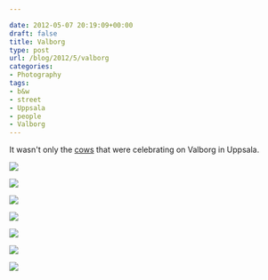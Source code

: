 ```yaml
---

date: 2012-05-07 20:19:09+00:00
draft: false
title: Valborg
type: post
url: /blog/2012/5/valborg
categories:
- Photography
tags:
- b&w
- street
- Uppsala
- people
- Valborg
---
```


It wasn't only the [cows](http://www.georgioskaramanis.com/blog/2012/4/holy-cow) that were celebrating on Valborg in Uppsala.


  
![](/images/2012-05-07-20125valborg/20120430-GKAR5793.jpg)

  


  
![](/images/2012-05-07-20125valborg/20120430-GKAR5801.jpg)

  


  
![](/images/2012-05-07-20125valborg/20120430-GKAR5804.jpg)

  


  
![](/images/2012-05-07-20125valborg/20120430-GKAR5831.jpg)

  


  
![](/images/2012-05-07-20125valborg/20120430-GKAR5834.jpg)

  


  
![](/images/2012-05-07-20125valborg/20120430-GKAR5843.jpg)

  


  
![](/images/2012-05-07-20125valborg/20120430-GKAR5844.jpg)

